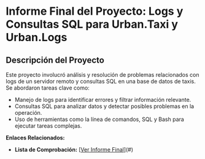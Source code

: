 # Informe Final del Proyecto: Logs y Consultas SQL para Urban.Taxi y Urban.Logs

## **Descripción del Proyecto**
Este proyecto involucró análisis y resolución de problemas relacionados con logs de un servidor remoto y consultas SQL en una base de datos de taxis. Se abordaron tareas clave como:
- Manejo de logs para identificar errores y filtrar información relevante.
- Consultas SQL para analizar datos y detectar posibles problemas en la operación.
- Uso de herramientas como la línea de comandos, SQL y Bash para ejecutar tareas complejas.


**Enlaces Relacionados:**
- **Lista de Comprobación:** [[Ver Informe Final](https://drive.google.com/drive/folders/1ZXi319u_tvqiXA5__JgFV9BiK9zkR3KQ?usp=sharing)](#)
